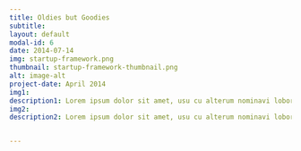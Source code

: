 ```yaml
---
title: Oldies but Goodies
subtitle: 
layout: default
modal-id: 6
date: 2014-07-14
img: startup-framework.png
thumbnail: startup-framework-thumbnail.png
alt: image-alt
project-date: April 2014
img1: 
description1: Lorem ipsum dolor sit amet, usu cu alterum nominavi lobortis. At duo novum diceret. Tantas apeirian vix et, usu sanctus postulant inciderint ut, populo diceret necessitatibus in vim. Cu eum dicam feugiat noluisse.
img2: 
description2: Lorem ipsum dolor sit amet, usu cu alterum nominavi lobortis. At duo novum diceret. Tantas apeirian vix et, usu sanctus postulant inciderint ut, populo diceret necessitatibus in vim. Cu eum dicam feugiat noluisse.


---
```

